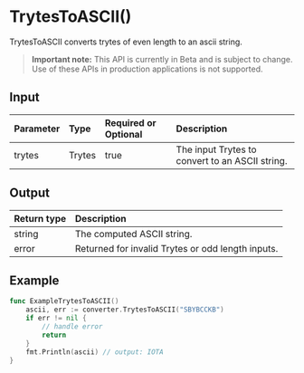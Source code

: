 # TrytesToASCII()
TrytesToASCII converts trytes of even length to an ascii string.
> **Important note:** This API is currently in Beta and is subject to change. Use of these APIs in production applications is not supported.

## Input

| Parameter       | Type | Required or Optional | Description |
|:---------------|:--------|:--------| :--------|
| trytes | Trytes | true | The input Trytes to convert to an ASCII string.  |


## Output

| Return type     | Description |
|:---------------|:--------|
| string | The computed ASCII string. |
| error | Returned for invalid Trytes or odd length inputs. |



## Example

```go
func ExampleTrytesToASCII() 
	ascii, err := converter.TrytesToASCII("SBYBCCKB")
	if err != nil {
		// handle error
		return
	}
	fmt.Println(ascii) // output: IOTA
}

```
